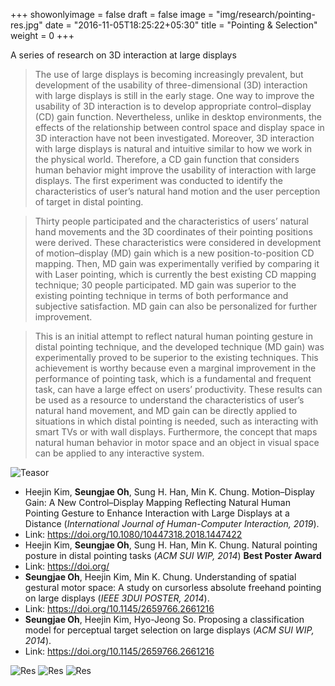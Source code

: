 +++
showonlyimage = false
draft = false
image = "img/research/pointing-res.jpg"
date = "2016-11-05T18:25:22+05:30"
title = "Pointing & Selection"
weight = 0
+++

A series of research on 3D interaction at large displays
<!--more-->

> The use of large displays is becoming increasingly prevalent, but development of the usability of three-dimensional (3D) interaction with large displays is still in the early stage. One way to improve the usability of 3D interaction is to develop appropriate control–display (CD) gain function. Nevertheless, unlike in desktop environments, the effects of the relationship between control space and display space in 3D interaction have not been investigated. Moreover, 3D interaction with large displays is natural and intuitive similar to how we work in the physical world. Therefore, a CD gain function that considers human behavior might improve the usability of interaction with large displays. The first experiment was conducted to identify the characteristics of user’s natural hand motion and the user perception of target in distal pointing. 

> Thirty people participated and the characteristics of users’ natural hand movements and the 3D coordinates of their pointing positions were derived. These characteristics were considered in development of motion–display (MD) gain which is a new position-to-position CD mapping. Then, MD gain was experimentally verified by comparing it with Laser pointing, which is currently the best existing CD mapping technique; 30 people participated. MD gain was superior to the existing pointing technique in terms of both performance and subjective satisfaction. MD gain can also be personalized for further improvement. 

> This is an initial attempt to reflect natural human pointing gesture in distal pointing technique, and the developed technique (MD gain) was experimentally proved to be superior to the existing techniques. This achievement is worthy because even a marginal improvement in the performance of pointing task, which is a fundamental and frequent task, can have a large effect on users’ productivity. These results can be used as a resource to understand the characteristics of user’s natural hand movement, and MD gain can be directly applied to situations in which distal pointing is needed, such as interacting with smart TVs or with wall displays. Furthermore, the concept that maps natural human behavior in motor space and an object in visual space can be applied to any interactive system.

![Teasor][1]

* Heejin Kim, **Seungjae Oh**, Sung H. Han, Min K. Chung. Motion–Display Gain: A New Control–Display Mapping Reflecting Natural Human Pointing Gesture to Enhance Interaction with Large Displays at a Distance (*International Journal of Human-Computer Interaction, 2019*). 
* Link: https://doi.org/10.1080/10447318.2018.1447422
* Heejin Kim, **Seungjae Oh**, Sung H. Han, Min K. Chung. Natural pointing posture in distal pointing tasks (*ACM SUI WIP, 2014*) **Best Poster Award**
* Link: https://doi.org/
* **Seungjae Oh**, Heejin Kim, Min K. Chung. Understanding of spatial gestural motor space: A study on cursorless absolute freehand pointing on large displays (*IEEE 3DUI POSTER, 2014*).
* Link: https://doi.org/10.1145/2659766.2661216
* **Seungjae Oh**, Heejin Kim, Hyo-Jeong So. Proposing a classification model for perceptual target selection on large displays (*ACM SUI WIP, 2014*). 
* Link: https://doi.org/10.1145/2659766.2661216

![Res][2]
![Res][3]
![Res][4]


[1]: /img/research/pointing-teaser.png
[2]: /img/research/pointing-res.png
[3]: /img/research/pointing-res2.png
[4]: /img/research/pointing-res3.png
